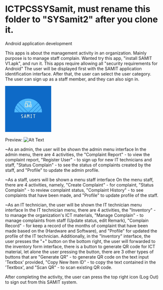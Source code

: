 # ICTPCSSYSamit, must rename this folder to "SYSamit2" after you clone it.
Android application development

This apps is about the management activity in an organization. Mainly purpose is to manage staff complain.
Wanted try this app, "install SAMIT V1.apk", and run it.
This apps require allowing all "security requirements for Android"
The user will be displayed first with the SAMIT application identification interface.
After that, the user can select the user category.
The user can sign up as a staff member, and they can also sign in.

<img src="https://github.com/NERO1412/ICTPCSSYSamit/blob/master/logo.png" width="150" title="hover text">

Preview: ![Alt Text](https://github.com/NERO1412/ICTPCSSYSamit/blob/master/GIF-200616_143332.gif)

~As an admin, the user will be shown the admin menu interface
In the admin menu, there are 4 activities, the "Complaint Report" - to view the complaint report,
"Register User" - to sign up for new IT technicians and staff, "Status Complain" - to see the status of complaints
created by the staff, and "Profile" to update the admin profile.

~As a staff, users will be shown a menu staff interface
On the menu staff, there are 4 activities, namely, "Create Complaint" - for complaint, "Status Complain" - 
to review complaint status, "Complaint History" - to see complaints that have been made, and "Profile" to update
profile of the staff.

~As an IT technician, the user will be shown the IT technician menu interface
In the IT technician menu, there are 4 activities, the "Inventory" - to manage the organization's ICT materials,
"Manage Complain" - to manage complaints from staff (Update status, edit Remark), "Complain Record" - for
keep a record of the months of complaint that have been made based on the (Hardware and Software), and "Profile" for
updated the profile of the IT technician.
Additionally, in the "Inventory" interface, the user presses the "+" button on the bottom right, the user will
forwarded to the inventory form interface, there is a button to generate QR code for ICT material, let alone the 
user pressing the button, there are 3 other types of buttons that are "Generate QR" - to generate QR code on the 
text input 'Textbox' provided, "Copy New Item ID" - to copy the text contained in the 'Textbox', and "Scan QR" - 
to scan existing QR code.

After completing the activity, the user can press the top right icon (Log Out) to sign out from this SAMIT system.
